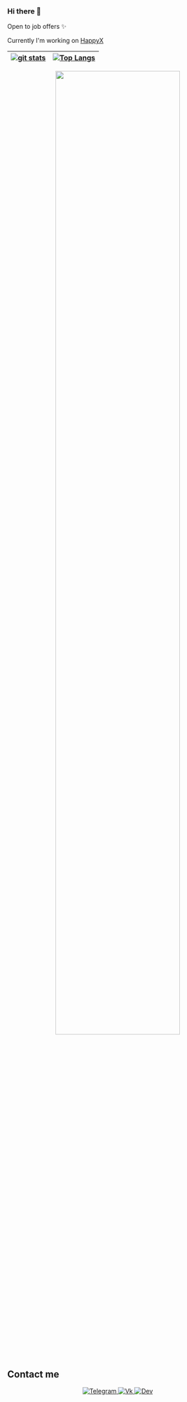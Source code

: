 ### Hi there 👋 

Open to job offers ✨

Currently I'm working on [HappyX](https://github.com/HapticX/HappyX)

<div align="center">

|[![git stats](https://github-readme-stats.vercel.app/api?username=Ethosa&theme=tokyonight&show_icons=true)](https://github.com/anuraghazra/github-readme-stats)|[![Top Langs](https://github-readme-stats.vercel.app/api/top-langs/?username=ethosa&theme=tokyonight&layout=compact&langs_count=8)](https://github.com/anuraghazra/github-readme-stats)|
|:---:|:---:|

<img src="https://github-readme-stats.vercel.app/api/wakatime?username=ethosa&theme=tokyonight&show_icons=true&layout=compact" width="75%">

</div>

## Contact me

<p align="center" width="100%">
  <a href="https://t.me/ethosa" width="100%">
    <img src="https://img.shields.io/badge/Telegram-2CA5E0?style=for-the-badge&logo=telegram&logoColor=white" alt="Telegram">
  </a>
  <a href="https://vk.com/akihayase" width="100%">
    <img src="https://img.shields.io/badge/вконтакте-%232E87FB.svg?&style=for-the-badge&logo=vk&logoColor=white" alt="Vk">
  </a>
  <a href="https://dev.to/ethosa" width="100%">
    <img src="https://img.shields.io/badge/dev.to-0A0A0A?style=for-the-badge&logo=devdotto&logoColor=white" alt="Dev">
  </a>
</p>
